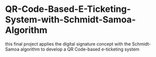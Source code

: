 # QR-Code-Based-E-Ticketing-System-with-Schmidt-Samoa-Algorithm
this final project applies the digital signature concept with the Schmidt-Samoa algorithm to develop a QR Code-based e-ticketing system
